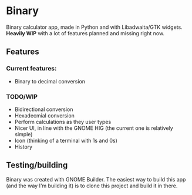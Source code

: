 # Binary

Binary calculator app, made in Python and with Libadwaita/GTK widgets. **Heavily WIP** with a lot of features planned and missing right now.

## Features
### Current features:
- Binary to decimal conversion

### TODO/WIP
- Bidirectional conversion
- Hexadecmial conversion
- Perform calculations as they user types 
- Nicer UI, in line with the GNOME HIG (the current one is relatively simple)
- Icon (thinking of a terminal with 1s and 0s)
- History
  
## Testing/building
Binary was created with GNOME Builder. The easiest way to build this app (and the way I'm building it) is to clone this project and build it in there. 
